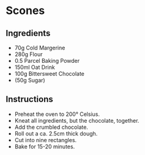 # Scones

## Ingredients
* 70g Cold Margerine
* 280g Flour
* 0.5 Parcel Baking Powder
* 150ml Oat Drink
* 100g Bittersweet Chocolate
* (50g Sugar)

## Instructions
- Preheat the oven to 200° Celsius.
- Kneat all ingredients, but the chocolate, together.
- Add the crumbled chocolate.
- Roll out a ca. 2.5cm thick dough.
- Cut into nine rectangles.
- Bake for 15-20 minutes.
